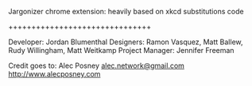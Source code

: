 Jargonizer chrome extension: heavily based on xkcd substitutions code


+++++++++++++++++++++++++++++++

Developer: Jordan Blumenthal
Designers: Ramon Vasquez, Matt Ballew, Rudy Willingham, Matt Weitkamp
Project Manager: Jennifer Freeman

Credit goes to:  Alec Posney
alec.network@gmail.com
http://www.alecposney.com
